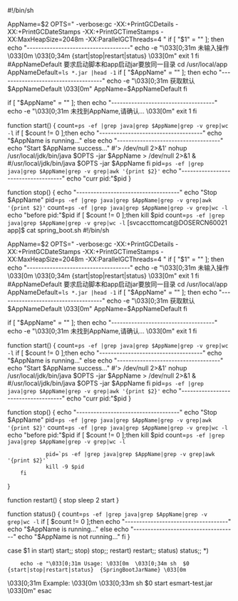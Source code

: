 #!/bin/sh

AppName=$2
OPTS=" -verbose:gc -XX:+PrintGCDetails -XX:+PrintGCDateStamps -XX:+PrintGCTimeStamps -XX:MaxHeapSize=2048m -XX:ParallelGCThreads=4 "
if [ "$1" = "" ];
then
    echo "------------------------------------"
    echo -e "\033[0;31m 未输入操作 \033[0m  \033[0;34m {start|stop|restart|status} \033[0m"
    exit 1
fi
#AppNameDefault 要求启动脚本和app启动jar要放同一目录
cd /usr/local/app
AppNameDefault=`ls *.jar |head -1`
if [ "$AppName" = "" ];
then
  echo "------------------------------------"
  echo -e "\033[0;31m 获取默认$AppNameDefault \033[0m"
  AppName=$AppNameDefault
fi

if [ "$AppName" = "" ];
then
    echo "------------------------------------"
    echo -e "\033[0;31m 未找到AppName,请确认... \033[0m"
    exit 1
fi

function start()
{
        count=`ps -ef |grep java|grep $AppName|grep -v grep|wc -l`
        if [ $count != 0 ];then
                echo "------------------------------------"
                echo "$AppName is running..."
        else
                echo "------------------------------------"
                echo "Start $AppName success..."
                #'> /dev/null 2>&1'
                nohup /usr/local/jdk/bin/java  $OPTS -jar $AppName > /dev/null 2>&1 &
                #/usr/local/jdk/bin/java $OPTS -jar $AppName
        fi
    pid=`ps -ef |grep java|grep $AppName|grep -v grep|awk '{print $2}'`
    echo "------------------------------------"
    echo "curr pid:"$pid
}

function stop()
{
        echo "------------------------------------"
        echo "Stop $AppName"
        pid=`ps -ef |grep java|grep $AppName|grep -v grep|awk '{print $2}'`
        count=`ps -ef |grep java|grep $AppName|grep -v grep|wc -l`
    echo "before pid:"$pid
        if [ $count != 0 ];then
            kill $pid
        count=`ps -ef |grep java|grep $AppName|grep -v grep|wc -l`
[svcaccttomcat@DOSERCN60021 app]$ cat spring_boot.sh
#!/bin/sh

AppName=$2
OPTS=" -verbose:gc -XX:+PrintGCDetails -XX:+PrintGCDateStamps -XX:+PrintGCTimeStamps -XX:MaxHeapSize=2048m -XX:ParallelGCThreads=4 "
if [ "$1" = "" ];
then
    echo "------------------------------------"
    echo -e "\033[0;31m 未输入操作 \033[0m  \033[0;34m {start|stop|restart|status} \033[0m"
    exit 1
fi
#AppNameDefault 要求启动脚本和app启动jar要放同一目录
cd /usr/local/app
AppNameDefault=`ls *.jar |head -1`
if [ "$AppName" = "" ];
then
  echo "------------------------------------"
  echo -e "\033[0;31m 获取默认$AppNameDefault \033[0m"
  AppName=$AppNameDefault
fi

if [ "$AppName" = "" ];
then
    echo "------------------------------------"
    echo -e "\033[0;31m 未找到AppName,请确认... \033[0m"
    exit 1
fi

function start()
{
        count=`ps -ef |grep java|grep $AppName|grep -v grep|wc -l`
        if [ $count != 0 ];then
                echo "------------------------------------"
                echo "$AppName is running..."
        else
                echo "------------------------------------"
                echo "Start $AppName success..."
                #'> /dev/null 2>&1'
                nohup /usr/local/jdk/bin/java  $OPTS -jar $AppName > /dev/null 2>&1 &
                #/usr/local/jdk/bin/java $OPTS -jar $AppName
        fi
    pid=`ps -ef |grep java|grep $AppName|grep -v grep|awk '{print $2}'`
    echo "------------------------------------"
    echo "curr pid:"$pid
}

function stop()
{
        echo "------------------------------------"
        echo "Stop $AppName"
        pid=`ps -ef |grep java|grep $AppName|grep -v grep|awk '{print $2}'`
        count=`ps -ef |grep java|grep $AppName|grep -v grep|wc -l`
    echo "before pid:"$pid
        if [ $count != 0 ];then
            kill $pid
        count=`ps -ef |grep java|grep $AppName|grep -v grep|wc -l`

                pid=`ps -ef |grep java|grep $AppName|grep -v grep|awk '{print $2}'`
                kill -9 $pid
        fi
}

function restart()
{
        stop
        sleep 2
        start
}

function status()
{
    count=`ps -ef |grep java|grep $AppName|grep -v grep|wc -l`
    if [ $count != 0 ];then
        echo "------------------------------------"
        echo "$AppName is running..."
    else
        echo "------------------------------------"
        echo "$AppName is not running..."
    fi
}

case $1 in
        start)
        start;;
        stop)
        stop;;
        restart)
        restart;;
        status)
        status;;
        *)

        echo -e "\033[0;31m Usage: \033[0m  \033[0;34m sh  $0  {start|stop|restart|status}  {SpringBootJarName} \033[0m
\033[0;31m Example: \033[0m
          \033[0;33m sh  $0  start esmart-test.jar \033[0m"
esac
